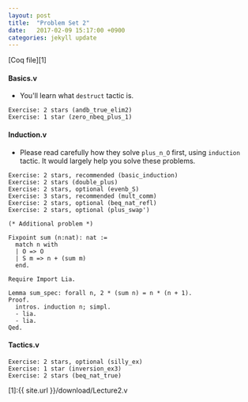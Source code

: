 ```yaml
---
layout: post
title:  "Problem Set 2"
date:   2017-02-09 15:17:00 +0900
categories: jekyll update
---
```


[Coq file][1]

#### Basics.v

- You'll learn what `destruct` tactic is.

```
Exercise: 2 stars (andb_true_elim2)
Exercise: 1 star (zero_nbeq_plus_1)
```

#### Induction.v

- Please read carefully how they solve `plus_n_O` first, using `induction` tactic. It would largely help you solve these problems.

```
Exercise: 2 stars, recommended (basic_induction)
Exercise: 2 stars (double_plus)
Exercise: 2 stars, optional (evenb_S)
Exercise: 3 stars, recommended (mult_comm)
Exercise: 2 stars, optional (beq_nat_refl)
Exercise: 2 stars, optional (plus_swap')
```

```
(* Additional problem *)

Fixpoint sum (n:nat): nat :=
  match n with
  | O => O
  | S m => n + (sum m)
  end.

Require Import Lia.

Lemma sum_spec: forall n, 2 * (sum n) = n * (n + 1).
Proof.
  intros. induction n; simpl.
  - lia.
  - lia.
Qed.
```

#### Tactics.v
```
Exercise: 2 stars, optional (silly_ex)
Exercise: 1 star (inversion_ex3)
Exercise: 2 stars (beq_nat_true)
```

[1]:{{ site.url }}/download/Lecture2.v

